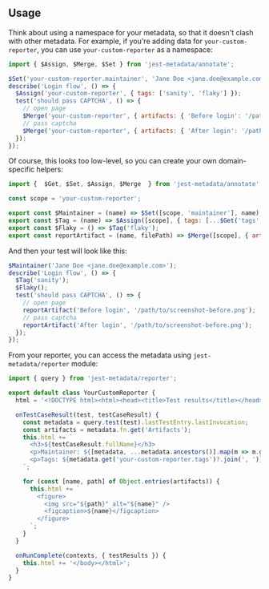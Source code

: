 ## Usage

Think about using a namespace for your metadata, so that it doesn't clash with other metadata.
For example, if you're adding data for `your-custom-reporter`, you can use `your-custom-reporter` as a namespace:

```javascript
import { $Assign, $Merge, $Set } from 'jest-metadata/annotate';

$Set('your-custom-reporter.maintainer', 'Jane Doe <jane.doe@example.com>');
describe('Login flow', () => {
  $Assign('your-custom-reporter', { tags: ['sanity', 'flaky'] });
  test('should pass CAPTCHA', () => {
    // open page
    $Merge('your-custom-reporter', { artifacts: { 'Before login': '/path/to/screenshot-before.png' } });
    // pass captcha
    $Merge('your-custom-reporter', { artifacts: { 'After login': '/path/to/screenshot-after.png' } });
  });
});
```

Of course, this looks too low-level, so you can create your own domain-specific helpers:

```javascript
import {  $Get, $Set, $Assign, $Merge  } from 'jest-metadata/annotate';

const scope = 'your-custom-reporter';

export const $Maintainer = (name) => $Set([scope, 'maintainer'], name);
export const $Tag = (name) => $Assign([scope], { tags: [...$Get('tags', []), name] });
export const $Flaky = () => $Tag('flaky');
export const reportArtifact = (name, filePath) => $Merge([scope], { artifacts: { [name]: filePath } });
```

And then your test will look like this:

```javascript
$Maintainer('Jane Doe <jane.doe@example.com>');
describe('Login flow', () => {
  $Tag('sanity');
  $Flaky();
  test('should pass CAPTCHA', () => {
    // open page
    reportArtifact('Before login', '/path/to/screenshot-before.png');
    // pass captcha
    reportArtifact('After login', '/path/to/screenshot-before.png');
  });
});
```

From your reporter, you can access the metadata using `jest-metadata/reporter` module:

```javascript
import { query } from 'jest-metadata/reporter';

export default class YourCustomReporter {
  html = '<!DOCTYPE html><html><head><title>Test results</title></head><body>';

  onTestCaseResult(test, testCaseResult) {
    const metadata = query.test(test).lastTestEntry.lastInvocation;
    const artifacts = metadata.fn.get('Artifacts');
    this.html += `
      <h3>${testCaseResult.fullName}</h3>
      <p>Maintainer: ${[metadata, ...metadata.ancestors()].map(m => m.get('your-custom-reporter.maintainer')).find(x => x)}</p>
      <p>Tags: ${metadata.get('your-custom-reporter.tags')?.join(', ')}</p>
    `;

    for (const [name, path] of Object.entries(artifacts)) {
      this.html += `
        <figure>
          <img src="${path}" alt="${name}" />
          <figcaption>${name}</figcaption>
        </figure>
      `;
    }
  }

  onRunComplete(contexts, { testResults }) {
    this.html += '</body></html>';
  }
}
```

